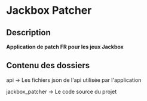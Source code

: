 # Jackbox Patcher

## Description 

**Application de patch FR pour les jeux Jackbox**

## Contenu des dossiers

api -> Les fichiers json de l'api utilisée par l'application

jackbox_patcher -> Le code source du projet